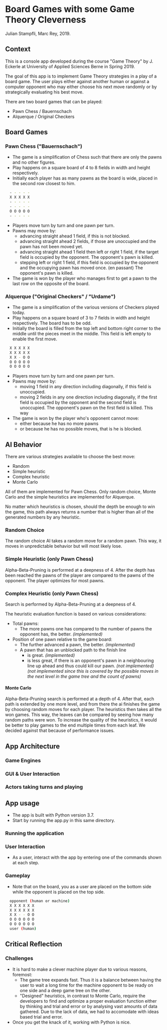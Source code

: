# Board Games with some Game Theory Cleverness

Julian Stampfli, Marc Rey, 2019.

## Context

This is a console app developed during the course "Game Theory" by J. Eckerle at University of Applied Sciences Berne in Spring 2019.

The goal of this app is to implement Game Theory strategies in a play of a board game. The user plays either against another human or against a computer opponent who may either choose his next move randomly or by strategically evaluating his best move.

There are two board games that can be played:

- Pawn Chess / Bauernschach
- Alquerque / Original Checkers

## Board Games

### Pawn Chess ("Bauernschach")

- The game is a simplification of Chess such that there are only the pawns and no other figures.
- Play happens on a square board of 4 to 8 fields in width and height respectively.
- Initially each player has as many pawns as the board is wide, placed in the second row closest to him.

```bash
  - - - - -
  X X X X X
  - - - - -
  - - - - -
  O O O O O
  - - - - -
```

- Players move turn by turn and one pawn per turn.
- Pawns may move by:
  - advancing straight ahead 1 field, if this is not blocked.
  - advancing straight ahead 2 fields, if those are unoccupied and the pawn has not been moved yet.
  - advancing straight ahead 1 field then left or right 1 field, if the target field is occupied by the opponent. The opponent's pawn is killed.
  - stepping left or right 1 field, if this field is occupied by the opponent and the occupying pawn has moved once. (en passant) The opponent's pawn is killed.
- The game is won by the player who manages first to get a pawn to the last row on the opposite of the board.

### Alquerque ("Original Checkers" / "Urdame")

- The game is a simplification of the various versions of Checkers played today.
- Play happens on a square board of 3 to 7 fields in width and height respectively. The board has to be odd.
- Initially the board is filled from the top left and bottom right corner to the middle until the pieces meet in the middle. This field is left empty to enable the first move.

```bash
  X X X X X
  X X X X X
  X X - O O
  O O O O O
  O O O O O
```

- Players move turn by turn and one pawn per turn.
- Pawns may move by:
  - moving 1 field in any direction including diagonally, if this field is unoccupied.
  - moving 2 fields in any one direction including diagonally, if the first field is occupied by the opponent and the second field is unoccupied. The opponent's pawn on the first field is killed. This way
- The game is won by the player who's opponent cannot move:
  - either because he has no more pawns
  - or because he has no possible moves, that is he is blocked.

## AI Behavior

There are various strategies available to choose the best move:

- Random
- Simple heuristic
- Complex heuristic
- Monte Carlo

All of them are implemented for Pawn Chess. Only random choice, Monte Carlo and the simple heuristics are implemented for Alquerque.

No matter which heuristics is chosen, should the depth be enough to win the game, this path always returns a number that is higher than all of the generated numbers by any heuristic.

### Random Choice

The random choice AI takes a random move for a random pawn. This way, it moves in unpredictable behavior but will most likely lose.

### Simple Heuristic (only Pawn Chess)

Alpha-Beta-Pruning is performed at a deepness of 4. After the depth has been reached the pawns of the player are compared to the pawns of the opponent. The player optimizes for most pawns.

### Complex Heuristic (only Pawn Chess)

Search is performed by Alpha-Beta-Pruning at a deepness of 4.

The heuristic evaluation function is based on various considerations:

- Total pawns:
  - The more pawns one has compared to the number of pawns the opponent has, the better. _(implemented)_
- Position of one pawn relative to the game board:
  - The further advanced a pawn, the better. _(implemented)_
  - A pawn that has an unblocked path to the finish line
    - is great. _(implemented)_
    - is less great, if there is an opponent's pawn in a neighbouring line up ahead and thus could kill our pawn. _(not implemented)_
  _(not implemented since this is covered by the possible moves in the next level in the game tree and the count of pawns)_

#### Monte Carlo

Alpha-Beta-Pruning search is performed at a depth of 4. After that, each path is extended by one more level, and from there the ai finishes the game by choosing random moves for each player. The heuristics then takes all the won games. This way, the leaves can be compared by seeing how many random paths were won. To increase the quality of the heuristics, it would be better to play games to the end multiple times from each leaf. We decided against that because of performance issues.

## App Architecture

### Game Engines

### GUI & User Interaction

### Actors taking turns and playing

## App usage

- The app is built with Python version 3.7.
- Start by running the app.py in this same directory.

### Running the application

### User Interaction

- As a user, interact with the app by entering one of the commands shown at each step.

### Gameplay

- Note that on the board, you as a user are placed on the bottom side while the opponent is placed on the top side.

```bash
  opponent (human or machine)
  X X X X X X
  X X X X X X
  X X - - O O
  O O O O O O
  O O O O O O
  user (human)
```

## Critical Reflection

### Challenges

- It is hard to make a clever machine player due to various reasons, foremost:
  - The game tree expands fast. Thus it is a balance between having the user to wait a long time for the machine opponent to be ready on one side and a deep game tree on the other.
  - "Designed" heuristics, in contrast to Monte Carlo, require the developers to find and optimize a proper evaluation function either by thinking and trial and error or by analysing vast amounts of data gathered. Due to the lack of data, we had to accomodate with ideas based trial and error.
- Once you get the knack of it, working with Python is nice.
